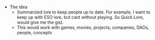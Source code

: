   * The idea
    * Summarized lore to keep people up to date. For example, I want to keep up with ESO lore, but cant without playing. So Quick Lore, would give me the gist.
    * This would work with games, movies, projects, companies, DAOs, people, concepts